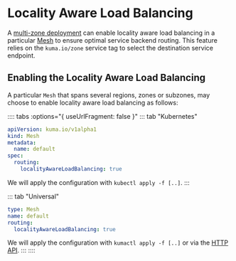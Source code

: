 # Locality Aware Load Balancing

A [multi-zone deployment](/docs/1.4.0/documentation/deployments/) can enable locality aware load balancing in a particular [Mesh](/docs/1.4.0/policies/mesh/) to ensure optimal service backend routing. This feature relies on the `kuma.io/zone` service tag to select the destination service endpoint.

## Enabling the Locality Aware Load Balancing

A particular `Mesh` that spans several regions, zones or subzones, may choose to enable locality aware load balancing as follows:

:::: tabs :options="{ useUrlFragment: false }"
::: tab "Kubernetes"
```yaml
apiVersion: kuma.io/v1alpha1
kind: Mesh
metadata:
  name: default
spec:
  routing:
    localityAwareLoadBalancing: true
```

We will apply the configuration with `kubectl apply -f [..]`.
:::

::: tab "Universal"
```yaml
type: Mesh
name: default
routing:
  localityAwareLoadBalancing: true
```

We will apply the configuration with `kumactl apply -f [..]` or via the [HTTP API](/docs/1.4.0/documentation/http-api).
:::
::::
